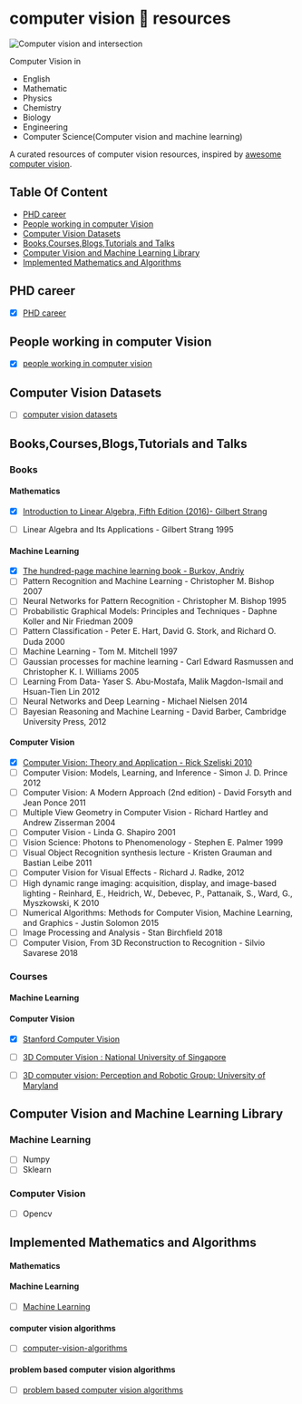 # computer vision 👀 resources

![Computer vision and intersection](https://raw.githubusercontent.com/MadanBaduwal/computer-vision-resources/main/computer_vision_and_intersection.png)

Computer Vision in 
* English
* Mathematic 
* Physics
* Chemistry
* Biology
* Engineering
* Computer Science(Computer vision and machine learning)

A curated resources of computer vision resources, inspired by [awesome computer vision](https://github.com/jbhuang0604/awesome-computer-vision).

## Table Of Content
- [PHD career](#phd-career)
- [People working in computer Vision](#people-working-in-computer-vision)
- [Computer Vision Datasets](#computer-vision-datasets)
- [Books,Courses,Blogs,Tutorials and Talks](#books-courses-blogs-tutorials-and-talks)
- [Computer Vision and Machine Learning Library](#computer-vision-and-machine-learning-library)
- [Implemented Mathematics and Algorithms](#implemented-mathematics-and-algorithms)


## PHD career

- [X] [PHD career](https://github.com/MadanBaduwal/phd-career)


## People working in computer Vision

- [X] [people working in computer vision](https://github.com/MadanBaduwal/people-in-computer-vision)


## Computer Vision Datasets

- [ ] [computer vision datasets](https://www.computervisiondatasets.ml/)


## Books,Courses,Blogs,Tutorials and Talks

### Books

#### Mathematics
- [X] [Introduction to Linear Algebra, Fifth Edition (2016)- Gilbert Strang](https://math.mit.edu/~gs/linearalgebra/)
- [ ] Linear Algebra and Its Applications - Gilbert Strang 1995


#### Machine Learning
- [X] [The hundred-page machine learning book - Burkov, Andriy](https://b-ok.asia/book/3710356/c8880d)
- [ ] Pattern Recognition and Machine Learning - Christopher M. Bishop 2007
- [ ] Neural Networks for Pattern Recognition - Christopher M. Bishop 1995
- [ ] Probabilistic Graphical Models: Principles and Techniques - Daphne Koller and Nir Friedman 2009
- [ ] Pattern Classification - Peter E. Hart, David G. Stork, and Richard O. Duda 2000
- [ ] Machine Learning - Tom M. Mitchell 1997
- [ ] Gaussian processes for machine learning - Carl Edward Rasmussen and Christopher K. I. Williams 2005
- [ ] Learning From Data- Yaser S. Abu-Mostafa, Malik Magdon-Ismail and Hsuan-Tien Lin 2012
- [ ] Neural Networks and Deep Learning - Michael Nielsen 2014
- [ ] Bayesian Reasoning and Machine Learning - David Barber, Cambridge University Press, 2012

#### Computer Vision

- [X] [Computer Vision: Theory and Application - Rick Szeliski 2010](http://szeliski.org/Book/)
- [ ] Computer Vision: Models, Learning, and Inference - Simon J. D. Prince 2012
- [ ] Computer Vision: A Modern Approach (2nd edition) - David Forsyth and Jean Ponce 2011
- [ ] Multiple View Geometry in Computer Vision - Richard Hartley and Andrew Zisserman 2004
- [ ] Computer Vision - Linda G. Shapiro 2001
- [ ] Vision Science: Photons to Phenomenology - Stephen E. Palmer 1999
- [ ] Visual Object Recognition synthesis lecture - Kristen Grauman and Bastian Leibe 2011
- [ ] Computer Vision for Visual Effects - Richard J. Radke, 2012
- [ ] High dynamic range imaging: acquisition, display, and image-based lighting - Reinhard, E., Heidrich, W., Debevec, P., Pattanaik, S., Ward, G., Myszkowski, K 2010
- [ ] Numerical Algorithms: Methods for Computer Vision, Machine Learning, and Graphics - Justin Solomon 2015
- [ ] Image Processing and Analysis - Stan Birchfield 2018
- [ ] Computer Vision, From 3D Reconstruction to Recognition - Silvio Savarese 2018

### Courses
#### Machine Learning

#### Computer Vision
- [X] [Stanford Computer Vision](https://www.youtube.com/watch?v=vT1JzLTH4G4&list=PLf7L7Kg8_FNxHATtLwDceyh72QQL9pvpQ)
- [ ] [3D Computer Vision : National University of Singapore](https://www.youtube.com/watch?v=LAHQ_qIzNGU&list=PLxg0CGqViygP47ERvqHw_v7FVnUovJeaz)
- [ ] [3D computer vision: Perception and Robotic Group: University of Maryland](https://prg.cs.umd.edu/open-positions)


## Computer Vision and Machine Learning Library

### Machine Learning
- [ ] Numpy
- [ ] Sklearn

### Computer Vision
- [ ] Opencv


## Implemented Mathematics and Algorithms

#### Mathematics

#### Machine Learning
- [ ] [Machine Learning](https://github.com/MadanBaduwal/ML-algorithms)

#### computer vision algorithms
- [ ] [computer-vision-algorithms](https://madanbaduwal.github.io/computer-vision-algorithms/categories/)

#### problem based computer vision algorithms 
- [ ] [problem based computer vision algorithms](https://madanbaduwal.github.io/problem-based-computer-vision-algorithms/)


